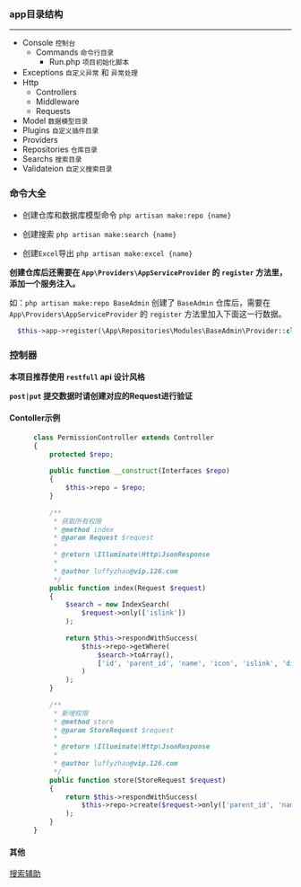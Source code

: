 ### app目录结构 
-----------
- Console `控制台`
  - Commands `命令行目录`
    - Run.php `项目初始化脚本`
- Exceptions `自定义异常` 和 `异常处理`
- Http
  - Controllers
  - Middleware
  - Requests
- Model `数据模型目录`
- Plugins `自定义插件目录`
- Providers 
- Repositories `仓库目录`
- Searchs `搜索目录`
- Validateion `自定义搜索目录`

### 命令大全

* 创建仓库和数据库模型命令 `php artisan make:repo {name}`

* 创建搜索 `php artisan make:search {name}`

* 创建`Excel`导出 `php artisan make:excel {name}`

__创建仓库后还需要在 `App\Providers\AppServiceProvider` 的 `register` 方法里，添加一个服务注入。__

如：`php artisan make:repo BaseAdmin` 创建了 `BaseAdmin` 仓库后，需要在`App\Providers\AppServiceProvider` 的 `register` 方法里加入下面这一行数据。
```php
  $this->app->register(\App\Repositories\Modules\BaseAdmin\Provider::class);
```


### 控制器

**本项目推荐使用 `restfull` api 设计风格**

**`post|put` 提交数据时请创建对应的Request进行验证**


#### Contoller示例

```php
      class PermissionController extends Controller
      {
          protected $repo;
          
          public function __construct(Interfaces $repo)
          {
              $this->repo = $repo;
          }
      
          /**
           * 获取所有权限
           * @method index
           * @param Request $request
           *
           * @return \Illuminate\Http\JsonResponse
           *
           * @author luffyzhao@vip.126.com
           */
          public function index(Request $request)
          {
              $search = new IndexSearch(
                  $request->only(['islink'])
              );
      
              return $this->respondWithSuccess(
                  $this->repo->getWhere(
                      $search->toArray(),
                      ['id', 'parent_id', 'name', 'icon', 'islink', 'display_name as title']
                  )
              );
          }
      
          /**
           * 新增权限
           * @method store
           * @param StoreRequest $request
           *
           * @return \Illuminate\Http\JsonResponse
           *
           * @author luffyzhao@vip.126.com
           */
          public function store(StoreRequest $request)
          {
              return $this->respondWithSuccess(
                  $this->repo->create($request->only(['parent_id', 'name', 'icon', 'islink', 'display_name', 'description']))
              );
          }
      }
```

#### 其他

[搜索辅助](搜索辅助.md)
